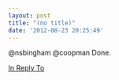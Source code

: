 ```yaml
---
layout: post
title: "(no title)"
date: '2012-08-23 20:25:49'
---
```


@nsbingham @coopman Done.

<a href="https://twitter.com/nsbingham/statuses/238730057588285440">In Reply To</a>
